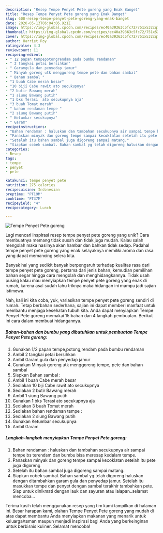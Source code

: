 ```yaml
---
description: "Resep Tempe Penyet Pete goreng yang Enak Banget"
title: "Resep Tempe Penyet Pete goreng yang Enak Banget"
slug: 600-resep-tempe-penyet-pete-goreng-yang-enak-banget
date: 2020-05-13T06:04:06.921Z
image: https://img-global.cpcdn.com/recipes/ec40a39363c5fc72/751x532cq70/tempe-penyet-pete-goreng-foto-resep-utama.jpg
thumbnail: https://img-global.cpcdn.com/recipes/ec40a39363c5fc72/751x532cq70/tempe-penyet-pete-goreng-foto-resep-utama.jpg
cover: https://img-global.cpcdn.com/recipes/ec40a39363c5fc72/751x532cq70/tempe-penyet-pete-goreng-foto-resep-utama.jpg
author: Harriet Roy
ratingvalue: 4.3
reviewcount: 11
recipeingredient:
- " 12 papan tempepotongrendam pada bumbu rendaman"
- " 2 tangkai petai bersihkan"
- " Garamgula dan penyedap jamur"
- " Minyak goreng utk menggoreng tempe pete dan bahan sambal"
- " Bahan sambal "
- "1 buah Cabe merah besar"
- "10 biji Cabe rawit ato secukupnya"
- "2 butir Bawang merah"
- "1 siung Bawang putih"
- "1 bks Terasi  ato secukupnya aja"
- "3 buah Tomat merah"
- " bahan rendaman tempe "
- "2 siung Bawang putih"
- " Ketumbar secukupnya"
- " Garam"
recipeinstructions:
- "Bahan rendaman : haluskan dan tambahan secukupnya air sampai tempe bs terendam dan bumbu bisa meresap kedalam tempe."
- "Panaskan minyak dan goreng tempe sampai kecoklatan setelah itu pete juga digoreng."
- "Setelah itu bahan sambal juga digoreng sampai matang."
- "Siapkan cobek sambal. Bahan sambal yg telah digoreng haluskan dengan ditambahkan garam gula dan penyedap jamur. Setelah itu masukkan tempe dan penyet dengan sambal terakhir tambahkan pete. Siap untuk dinikmati dengan lauk dan sayuran atau lalapan..selamat mencoba..."
categories:
- Resep
tags:
- tempe
- penyet
- pete

katakunci: tempe penyet pete 
nutrition: 275 calories
recipecuisine: Indonesian
preptime: "PT19M"
cooktime: "PT37M"
recipeyield: "4"
recipecategory: Lunch

---
```



![Tempe Penyet Pete goreng](https://img-global.cpcdn.com/recipes/ec40a39363c5fc72/751x532cq70/tempe-penyet-pete-goreng-foto-resep-utama.jpg)

Lagi mencari inspirasi resep tempe penyet pete goreng yang unik? Cara membuatnya memang tidak susah dan tidak juga mudah. Kalau salah mengolah maka hasilnya akan hambar dan bahkan tidak sedap. Padahal tempe penyet pete goreng yang enak selayaknya memiliki aroma dan rasa yang dapat memancing selera kita.



Banyak hal yang sedikit banyak berpengaruh terhadap kualitas rasa dari tempe penyet pete goreng, pertama dari jenis bahan, kemudian pemilihan bahan segar hingga cara mengolah dan menghidangkannya. Tidak usah pusing kalau mau menyiapkan tempe penyet pete goreng yang enak di rumah, karena asal sudah tahu triknya maka hidangan ini mampu jadi sajian istimewa.


Nah, kali ini kita coba, yuk, variasikan tempe penyet pete goreng sendiri di rumah. Tetap berbahan sederhana, sajian ini dapat memberi manfaat untuk membantu menjaga kesehatan tubuh kita. Anda dapat menyiapkan Tempe Penyet Pete goreng memakai 15 bahan dan 4 langkah pembuatan. Berikut ini cara dalam membuat hidangannya.

<!--inarticleads1-->

##### Bahan-bahan dan bumbu yang dibutuhkan untuk pembuatan Tempe Penyet Pete goreng:

1. Gunakan  1/2 papan tempe,potong,rendam pada bumbu rendaman
1. Ambil  2 tangkai petai bersihkan
1. Ambil  Garam,gula dan penyedap jamur
1. Gunakan  Minyak goreng utk menggoreng tempe, pete dan bahan sambal
1. Siapkan  Bahan sambal :
1. Ambil 1 buah Cabe merah besar
1. Sediakan 10 biji Cabe rawit ato secukupnya
1. Sediakan 2 butir Bawang merah
1. Ambil 1 siung Bawang putih
1. Gunakan 1 bks Terasi  ato secukupnya aja
1. Sediakan 3 buah Tomat merah
1. Sediakan  bahan rendaman tempe :
1. Sediakan 2 siung Bawang putih
1. Gunakan  Ketumbar secukupnya
1. Ambil  Garam




<!--inarticleads2-->

##### Langkah-langkah menyiapkan Tempe Penyet Pete goreng:

1. Bahan rendaman : haluskan dan tambahan secukupnya air sampai tempe bs terendam dan bumbu bisa meresap kedalam tempe.
1. Panaskan minyak dan goreng tempe sampai kecoklatan setelah itu pete juga digoreng.
1. Setelah itu bahan sambal juga digoreng sampai matang.
1. Siapkan cobek sambal. Bahan sambal yg telah digoreng haluskan dengan ditambahkan garam gula dan penyedap jamur. Setelah itu masukkan tempe dan penyet dengan sambal terakhir tambahkan pete. Siap untuk dinikmati dengan lauk dan sayuran atau lalapan..selamat mencoba...




Terima kasih telah menggunakan resep yang tim kami tampilkan di halaman ini. Besar harapan kami, olahan Tempe Penyet Pete goreng yang mudah di atas dapat membantu Anda menyiapkan makanan yang menarik untuk keluarga/teman maupun menjadi inspirasi bagi Anda yang berkeinginan untuk berbisnis kuliner. Selamat mencoba!
